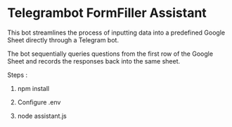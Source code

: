 # Telegrambot FormFiller Assistant

This bot streamlines the process of inputting data into a predefined Google Sheet directly through a Telegram bot.

The bot sequentially queries questions from the first row of the Google Sheet and records the responses back into the same sheet.

Steps : 

1. npm install

2. Configure .env

3. node assistant.js
